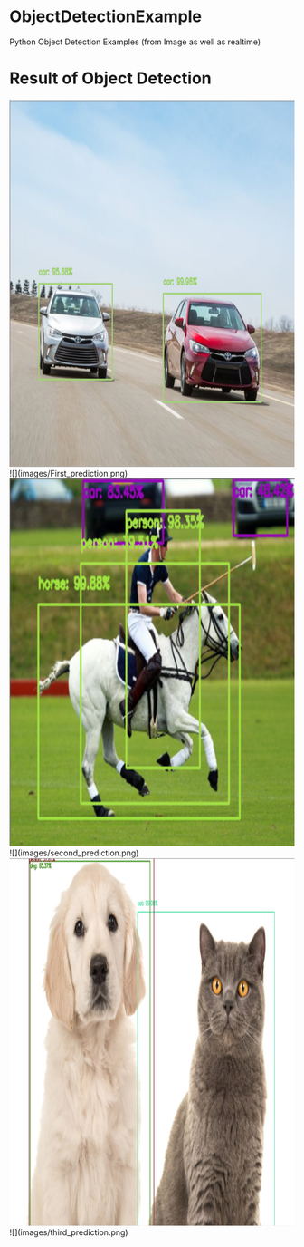 # ObjectDetectionExample
Python Object Detection Examples (from Image as well as realtime)

# Result of Object Detection

<img src="images/First_prediction.png" width="800" height="650" >
![](images/First_prediction.png)

<img src="images/second_prediction.png" width="800" height="650" >
![](images/second_prediction.png)

<img src="images/third_prediction.png" width="800" height="650" >
![](images/third_prediction.png)
